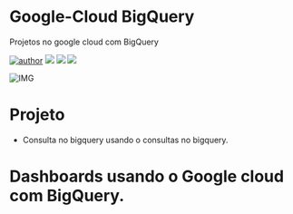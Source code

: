 # Google-Cloud BigQuery
Projetos no google cloud com BigQuery 

[![author](https://img.shields.io/badge/author-RafaelGallo-red.svg)](https://github.com/RafaelGallo?tab=repositories) 
[![](https://img.shields.io/badge/Google_Cloud-write.svg)](https://cloud.google.com/)
[![](https://img.shields.io/badge/Big_Query-write.svg)](https://cloud.google.com/bigquery) 
[![](https://img.shields.io/badge/Google_Data_Studio-write.svg)](https://support.google.com/datastudio/answer/6283323?hl=pt-BR) 

![IMG](https://github.com/RafaelGallo/Google-Cloud---Datalab-machine-learning-/blob/main/im/001.gif)

# Projeto 
* Consulta no bigquery usando o consultas no bigquery.

# Dashboards usando o Google cloud com BigQuery.

